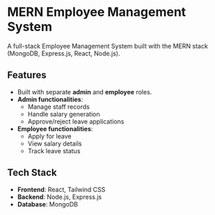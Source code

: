 # MERN Employee Management System

A full-stack Employee Management System built with the MERN stack (MongoDB, Express.js, React, Node.js).

##  Features

- Built with separate **admin** and **employee** roles.
- **Admin functionalities**:
  - Manage staff records
  - Handle salary generation
  - Approve/reject leave applications
- **Employee functionalities**:
  - Apply for leave
  - View salary details
  - Track leave status

## Tech Stack

- **Frontend**: React, Tailwind CSS
- **Backend**: Node.js, Express.js
- **Database**: MongoDB

